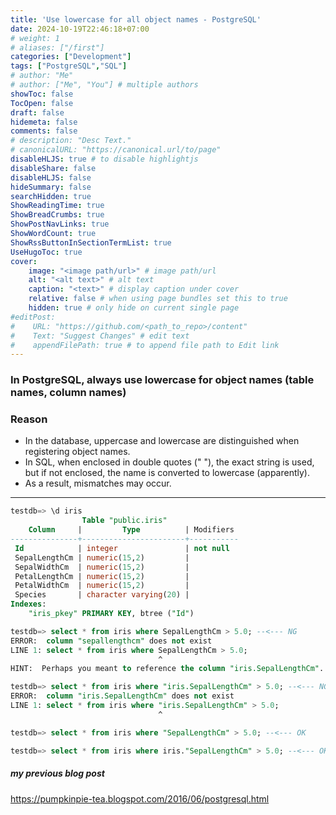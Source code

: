 ```yaml
---
title: 'Use lowercase for all object names - PostgreSQL'
date: 2024-10-19T22:46:18+07:00
# weight: 1
# aliases: ["/first"]
categories: ["Development"]
tags: ["PostgreSQL","SQL"]
# author: "Me"
# author: ["Me", "You"] # multiple authors
showToc: false
TocOpen: false
draft: false
hidemeta: false
comments: false
# description: "Desc Text."
# canonicalURL: "https://canonical.url/to/page"
disableHLJS: true # to disable highlightjs
disableShare: false
disableHLJS: false
hideSummary: false
searchHidden: true
ShowReadingTime: true
ShowBreadCrumbs: true
ShowPostNavLinks: true
ShowWordCount: true
ShowRssButtonInSectionTermList: true
UseHugoToc: true
cover:
    image: "<image path/url>" # image path/url
    alt: "<alt text>" # alt text
    caption: "<text>" # display caption under cover
    relative: false # when using page bundles set this to true
    hidden: true # only hide on current single page
#editPost:
#    URL: "https://github.com/<path_to_repo>/content"
#    Text: "Suggest Changes" # edit text
#    appendFilePath: true # to append file path to Edit link
---
```


### **In PostgreSQL, always use lowercase for object names (table names, column names)**

### Reason
- In the database, uppercase and lowercase are distinguished when registering object names.
- In SQL, when enclosed in double quotes (" "), the exact string is used, but if not enclosed, the name is converted to lowercase (apparently).
- As a result, mismatches may occur.

---

```sql
testdb=> \d iris
                Table "public.iris"
    Column     |         Type          | Modifiers 
---------------+-----------------------+-----------
 Id            | integer               | not null
 SepalLengthCm | numeric(15,2)         | 
 SepalWidthCm  | numeric(15,2)         | 
 PetalLengthCm | numeric(15,2)         | 
 PetalWidthCm  | numeric(15,2)         | 
 Species       | character varying(20) | 
Indexes:
    "iris_pkey" PRIMARY KEY, btree ("Id")

testdb=> select * from iris where SepalLengthCm > 5.0; --<--- NG
ERROR:  column "sepallengthcm" does not exist
LINE 1: select * from iris where SepalLengthCm > 5.0;
                                 ^
HINT:  Perhaps you meant to reference the column "iris.SepalLengthCm".

testdb=> select * from iris where "iris.SepalLengthCm" > 5.0; --<--- NG
ERROR:  column "iris.SepalLengthCm" does not exist
LINE 1: select * from iris where "iris.SepalLengthCm" > 5.0;
                                 ^

testdb=> select * from iris where "SepalLengthCm" > 5.0; --<--- OK

testdb=> select * from iris where iris."SepalLengthCm" > 5.0; --<--- OK
```

##### my previous blog post
https://pumpkinpie-tea.blogspot.com/2016/06/postgresql.html